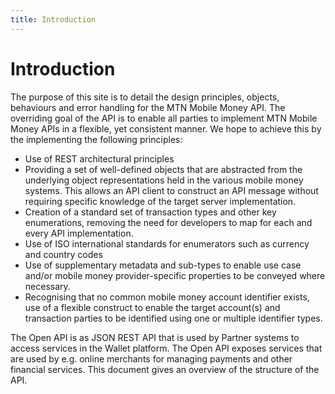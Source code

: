 ```yaml
---
title: Introduction
---
```


# Introduction

The purpose of this site is to detail the design principles, objects, behaviours and error handling for the MTN Mobile Money API. The overriding goal of the API is to enable all parties to implement MTN Mobile Money APIs in a flexible, yet consistent manner. We hope to  achieve this by the implementing the following principles:

 - Use of REST architectural principles
 - Providing a set of well-defined objects that are abstracted from the underlying object representations held in the various mobile money systems. This allows an API client to construct an API message without requiring specific knowledge of the target server implementation.
 - Creation of a standard set of transaction types and other key enumerations, removing the need for developers to map for each and every API implementation.
 - Use of ISO international standards for enumerators such as currency and country codes
 - Use of supplementary metadata and sub-types to enable use case and/or mobile money provider-specific properties to be conveyed where necessary.
 - Recognising that no common mobile money account identifier exists, use of a flexible construct to enable the target account(s) and transaction parties to be identified using one or multiple identifier types.

The Open API is as JSON REST API that is used by Partner systems to access services in the Wallet platform. The Open API exposes services that are used by e.g. online merchants for managing payments and other financial services. This document gives an overview of the structure of the API.


 <!-- ![MTN MoMo Logo](./MoMo.png) -->
